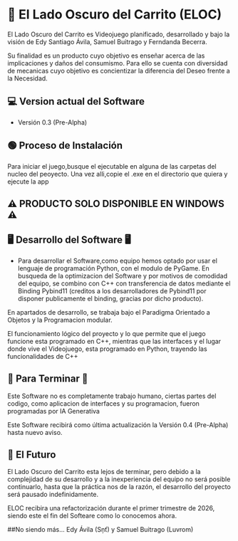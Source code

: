 # 🛒 El Lado Oscuro del Carrito (ELOC)

El Lado Oscuro del Carrito es Videojuego planificado, desarrollado y bajo la visión de Edy Santiago Ávila, Samuel Buitrago y Ferndanda Becerra.

Su finalidad es un producto cuyo objetivo es enseñar acerca de las implicaciones y daños del consumismo. Para ello se cuenta con diversidad de mecanicas cuyo objetivo es concientizar la diferencia del Deseo frente a la Necesidad.

## 💻 Version actual del Software 

- Versión 0.3 (Pre-Alpha)

## 🟢 Proceso de Instalación

Para iniciar el juego,busque el ejecutable en alguna de las carpetas del nucleo del peoyecto. Una vez alli,copie el .exe en el directorio que quiera y ejecute la app

## ⚠️ PRODUCTO SOLO DISPONIBLE EN WINDOWS ⚠️


## 🖥 Desarrollo del Software 🖥

- Para desarrollar el Software,como equipo hemos optado por usar el lenguaje de programación Python, con el modulo de PyGame. En busqueda de la optimizacion del Software y por motivos de comodidad del equipo, se combino con C++ con transferencia de datos mediante el Binding Pybind11 (creditos a los desarrolladores de Pybind11 por disponer publicamente el binding, gracias por dicho producto).

En apartados de desarrollo, se trabaja bajo el Paradigma Orientado a Objetos y la Programacion modular.

El funcionamiento lógico del proyecto y lo que permite que el juego funcione esta programado en C++, mientras que las interfaces y el lugar donde vive el Videojuego, esta programado en Python, trayendo las funcionalidades de C++

## 🏅 Para Terminar 🏅

Este Software no es completamente trabajo humano, ciertas partes del codigo, como aplicacion de interfaces y su programacion, fueron programadas por IA Generativa

Este Software recibirá como última actualización la Versión 0.4 (Pre-Alpha) hasta nuevo aviso. 


## 🚀 El Futuro

El Lado Oscuro del Carrito esta lejos de terminar, pero debido a la complejidad de su desarrollo y a la inexperiencia del equipo no será posible continuarlo, hasta que la práctica nos de la razón, el desarrollo del proyecto será pausado indefinidamente.

ELOC recibira una refactorización durante el primer trimestre de 2026, siendo este el fin del Softeare como lo conocemos ahora.


##No siendo más... Edy Ávila (Sņť) y Samuel Buitrago (Luvrom)
